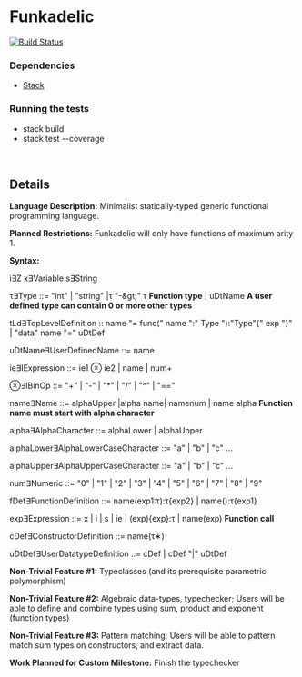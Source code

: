 # Funkadelic

[![Build Status](https://travis-ci.com/csun-comp430-s19/Funkadelic.svg?branch=master)](https://travis-ci.com/csun-comp430-s19/Funkadelic)

### Dependencies
- <a href="https://docs.haskellstack.org/en/stable/README/">Stack</a>
### Running the tests
- stack build
- stack test --coverage

</br>

## Details

**Language Description:** Minimalist statically-typed generic functional programming language.

**Planned Restrictions:** Funkadelic will only have functions of maximum arity 1.

**Syntax:**

i∃Z        x∃Variable s∃String

τ∃Type ::= &quot;int&quot; | &quot;string&quot; |τ &quot;-\&gt;&quot; τ **Function type** | uDtName **A user defined type can contain 0 or more other types**

tLd∃TopLevelDefinition :: name &quot;= func(&quot; name &quot;:&quot; Type &quot;):&quot;Type&quot;{&quot; exp &quot;}&quot; | &quot;data&quot; name &quot;=&quot; uDtDef

uDtName∃UserDefinedName ::= name

ie∃IExpression ::= ie1 ⊗ ie2 | name | num+

⊗∃IBinOp ::= &quot;+&quot; | &quot;-&quot; | &quot;\*&quot; | &quot;/&quot; | &quot;^&quot; | &quot;==&quot;

name∃Name ::= alphaUpper |alpha name| namenum | name alpha **Function name must start with alpha character**

alpha∃AlphaCharacter ::= alphaLower | alphaUpper

alphaLower∃AlphaLowerCaseCharacter ::= &quot;a&quot; | &quot;b&quot; | &quot;c&quot; …

alphaUpper∃AlphaUpperCaseCharacter ::= &quot;a&quot; | &quot;b&quot; | &quot;c&quot; …

num∃Numeric ::= &quot;0&quot; | &quot;1&quot; | &quot;2&quot; | &quot;3&quot; | &quot;4&quot; | &quot;5&quot; | &quot;6&quot; | &quot;7&quot; | &quot;8&quot; | &quot;9&quot;

fDef∃FunctionDefinition ::= name(exp1:τ):τ{exp2} | name():τ{exp1}

exp∃Expression ::= x | i | s | ie | \(exp){exp}:τ | name(exp) **Function call**

cDef∃ConstructorDefinition ::= name(τ∗)

uDtDef∃UserDatatypeDefinition ::= cDef | cDef &quot;|&quot; uDtDef

**Non-Trivial Feature #1:**
Typeclasses (and its prerequisite parametric polymorphism)

**Non-Trivial Feature #2:**
Algebraic data-types, typechecker; Users will be able to define and combine types using sum, product and exponent (function types)

**Non-Trivial Feature #3:** Pattern matching; Users will be able to pattern match sum types on constructors, and extract data.

**Work Planned for Custom Milestone:** Finish the typechecker

